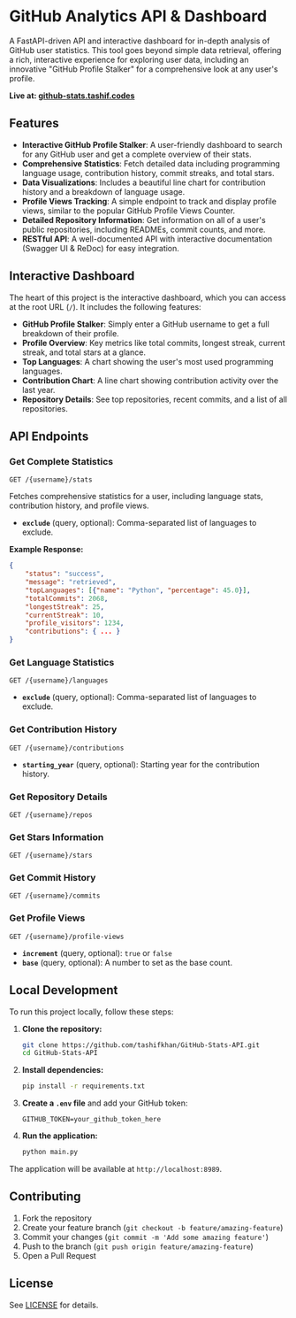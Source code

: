 # GitHub Analytics API & Dashboard

A FastAPI-driven API and interactive dashboard for in-depth analysis of GitHub user statistics. This tool goes beyond simple data retrieval, offering a rich, interactive experience for exploring user data, including an innovative "GitHub Profile Stalker" for a comprehensive look at any user's profile.

**Live at: [github-stats.tashif.codes](https://github-stats.tashif.codes)**

## Features

- **Interactive GitHub Profile Stalker**: A user-friendly dashboard to search for any GitHub user and get a complete overview of their stats.
- **Comprehensive Statistics**: Fetch detailed data including programming language usage, contribution history, commit streaks, and total stars.
- **Data Visualizations**: Includes a beautiful line chart for contribution history and a breakdown of language usage.
- **Profile Views Tracking**: A simple endpoint to track and display profile views, similar to the popular GitHub Profile Views Counter.
- **Detailed Repository Information**: Get information on all of a user's public repositories, including READMEs, commit counts, and more.
- **RESTful API**: A well-documented API with interactive documentation (Swagger UI & ReDoc) for easy integration.

## Interactive Dashboard

The heart of this project is the interactive dashboard, which you can access at the root URL (`/`). It includes the following features:

- **GitHub Profile Stalker**: Simply enter a GitHub username to get a full breakdown of their profile.
- **Profile Overview**: Key metrics like total commits, longest streak, current streak, and total stars at a glance.
- **Top Languages**: A chart showing the user's most used programming languages.
- **Contribution Chart**: A line chart showing contribution activity over the last year.
- **Repository Details**: See top repositories, recent commits, and a list of all repositories.

## API Endpoints

### Get Complete Statistics

`GET /{username}/stats`

Fetches comprehensive statistics for a user, including language stats, contribution history, and profile views.

- **`exclude`** (query, optional): Comma-separated list of languages to exclude.

**Example Response:**

```json
{
    "status": "success",
    "message": "retrieved",
    "topLanguages": [{"name": "Python", "percentage": 45.0}],
    "totalCommits": 2068,
    "longestStreak": 25,
    "currentStreak": 10,
    "profile_visitors": 1234,
    "contributions": { ... }
}
```

### Get Language Statistics

`GET /{username}/languages`

- **`exclude`** (query, optional): Comma-separated list of languages to exclude.

### Get Contribution History

`GET /{username}/contributions`

- **`starting_year`** (query, optional): Starting year for the contribution history.

### Get Repository Details

`GET /{username}/repos`

### Get Stars Information

`GET /{username}/stars`

### Get Commit History

`GET /{username}/commits`

### Get Profile Views

`GET /{username}/profile-views`

- **`increment`** (query, optional): `true` or `false`
- **`base`** (query, optional): A number to set as the base count.

## Local Development

To run this project locally, follow these steps:

1.  **Clone the repository:**

    ```bash
    git clone https://github.com/tashifkhan/GitHub-Stats-API.git
    cd GitHub-Stats-API
    ```

2.  **Install dependencies:**

    ```bash
    pip install -r requirements.txt
    ```

3.  **Create a `.env` file** and add your GitHub token:

    ```
    GITHUB_TOKEN=your_github_token_here
    ```

4.  **Run the application:**
    ```bash
    python main.py
    ```

The application will be available at `http://localhost:8989`.

## Contributing

1. Fork the repository
2. Create your feature branch (`git checkout -b feature/amazing-feature`)
3. Commit your changes (`git commit -m 'Add some amazing feature'`)
4. Push to the branch (`git push origin feature/amazing-feature`)
5. Open a Pull Request

## License

See [LICENSE](./LICENSE) for details.
